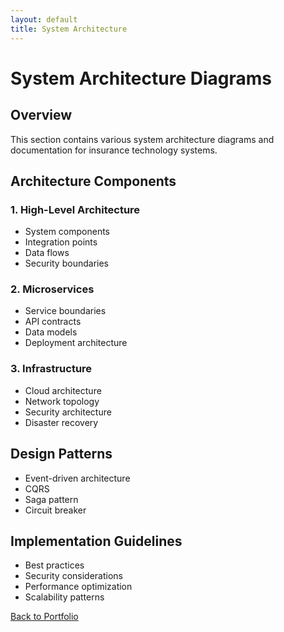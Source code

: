 ```yaml
---
layout: default
title: System Architecture
---
```


# System Architecture Diagrams

## Overview
This section contains various system architecture diagrams and documentation for insurance technology systems.

## Architecture Components

### 1. High-Level Architecture
- System components
- Integration points
- Data flows
- Security boundaries

### 2. Microservices
- Service boundaries
- API contracts
- Data models
- Deployment architecture

### 3. Infrastructure
- Cloud architecture
- Network topology
- Security architecture
- Disaster recovery

## Design Patterns
- Event-driven architecture
- CQRS
- Saga pattern
- Circuit breaker

## Implementation Guidelines
- Best practices
- Security considerations
- Performance optimization
- Scalability patterns

[Back to Portfolio](../index) 